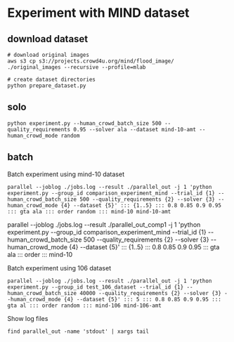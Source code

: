 # Experiment with MIND dataset

## download dataset
```
# download original images
aws s3 cp s3://projects.crowd4u.org/mind/flood_image/ ./original_images --recursive --profile=mlab

# create dataset directories
python prepare_dataset.py
```

## solo
```
python experiment.py --human_crowd_batch_size 500 --quality_requirements 0.95 --solver ala --dataset mind-10-amt --human_crowd_mode random
```

## batch

Batch experiment using mind-10 dataset
```
parallel --joblog ./jobs.log --result ./parallel_out -j 1 'python experiment.py --group_id comparison_experiment_mind --trial_id {1} --human_crowd_batch_size 500 --quality_requirements {2} --solver {3} --human_crowd_mode {4} --dataset {5}' ::: {1..5} ::: 0.8 0.85 0.9 0.95 ::: gta ala ::: order random ::: mind-10 mind-10-amt
```


parallel --joblog ./jobs.log --result ./parallel_out_comp1 -j 1 'python experiment.py --group_id comparison_experiment_mind --trial_id {1} --human_crowd_batch_size 500 --quality_requirements {2} --solver {3} --human_crowd_mode {4} --dataset {5}' ::: {1..5} ::: 0.8 0.85 0.9 0.95 ::: gta ala ::: order ::: mind-10


Batch experiment using 106 dataset
```
parallel --joblog ./jobs.log --result ./parallel_out -j 1 'python experiment.py --group_id test_106_dataset --trial_id {1} --human_crowd_batch_size 40000 --quality_requirements {2} --solver {3} --human_crowd_mode {4} --dataset {5}' ::: 5 ::: 0.8 0.85 0.9 0.95 ::: gta al ::: order random ::: mind-106 mind-106-amt
```

Show log files
```
find parallel_out -name 'stdout' | xargs tail
```
